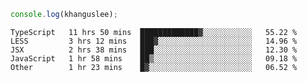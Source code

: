 ```js
console.log(khanguslee);
```

<!--START_SECTION:waka-->
```text
TypeScript   11 hrs 50 mins  █████████████▓░░░░░░░░░░░   55.22 % 
LESS         3 hrs 12 mins   ███▓░░░░░░░░░░░░░░░░░░░░░   14.96 % 
JSX          2 hrs 38 mins   ███░░░░░░░░░░░░░░░░░░░░░░   12.30 % 
JavaScript   1 hr 58 mins    ██▒░░░░░░░░░░░░░░░░░░░░░░   09.18 % 
Other        1 hr 23 mins    █▓░░░░░░░░░░░░░░░░░░░░░░░   06.52 % 
```
<!--END_SECTION:waka-->

<!--
**khanguslee/khanguslee** is a ✨ _special_ ✨ repository because its `README.md` (this file) appears on your GitHub profile.

Here are some ideas to get you started:

- 🔭 I’m currently working on ...
- 🌱 I’m currently learning ...
- 👯 I’m looking to collaborate on ...
- 🤔 I’m looking for help with ...
- 💬 Ask me about ...
- 📫 How to reach me: ...
- 😄 Pronouns: ...
- ⚡ Fun fact: ...
-->
